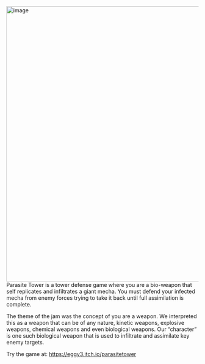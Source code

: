 <img width="1280" height="720" alt="image" src="https://github.com/user-attachments/assets/a02455c7-8928-4ef6-b403-c74b059f89fe" />
Parasite Tower is a tower defense game where you are a bio-weapon that self replicates and infiltrates a giant mecha. 
You must defend your infected mecha from enemy forces trying to take it back until full assimilation is complete.

The theme of the jam was the concept of you are a weapon. We interpreted this as a weapon that can be of any nature, kinetic weapons, explosive weapons, chemical weapons and even biological weapons. 
Our “character” is one such biological weapon that is used to infiltrate and assimilate key enemy targets.

Try the game at: https://eggy3.itch.io/parasitetower
